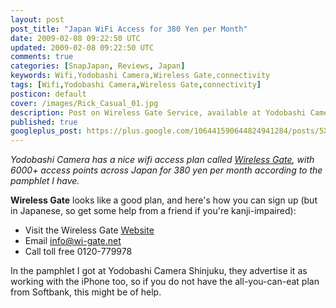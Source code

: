 ```yaml
---           
layout: post
post_title: "Japan WiFi Access for 380 Yen per Month"
date: 2009-02-08 09:22:50 UTC
updated: 2009-02-08 09:22:50 UTC
comments: true
categories: [SnapJapan, Reviews, Japan]
keywords: Wifi,Yodobashi Camera,Wireless Gate,connectivity
tags: [Wifi,Yodobashi Camera,Wireless Gate,connectivity]
posticon: default
cover: /images/Rick_Casual_01.jpg
description: Post on Wireless Gate Service, available at Yodobashi Camera, by Rick Cogley.
published: true
googleplus_post: https://plus.google.com/106441590644824941284/posts/5X954q6y1no
---
```


_Yodobashi Camera has a nice wifi access plan called [Wireless Gate](http://www.tripletgate.com/wirelessgate/), with 6000+ access points across Japan for _380 yen per month_ according to the pamphlet I have._

<!--more--> 

**Wireless Gate** looks like a good plan, and here's how you can sign up (but in Japanese, so get some help from a friend if you're kanji-impaired): 

- Visit the Wireless Gate [Website](http://www.tripletgate.com/wirelessgate/)
- Email [info@wi-gate.net](mailto:info@wi-gate.net)
- Call toll free 0120-779978

In the pamphlet I got at Yodobashi Camera Shinjuku, they advertise it as working with the iPhone too, so if you do not have the all-you-can-eat plan from Softbank, this might be of help.

